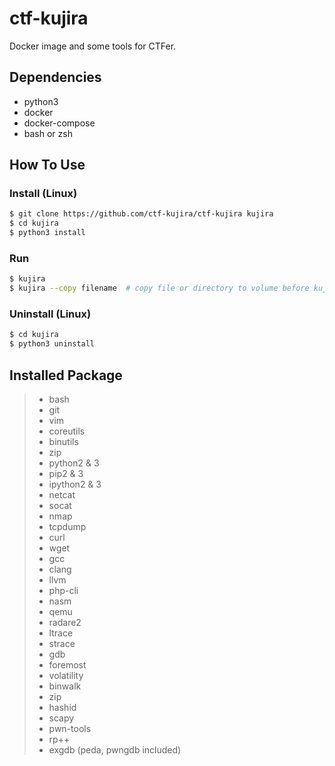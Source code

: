 # ctf-kujira
Docker image and some tools for CTFer.

## Dependencies
* python3
* docker
* docker-compose
* bash or zsh

## How To Use
### Install (Linux)
```sh
$ git clone https://github.com/ctf-kujira/ctf-kujira kujira
$ cd kujira
$ python3 install
```
### Run
```sh
$ kujira
$ kujira --copy filename  # copy file or directory to volume before kujira run
```

### Uninstall (Linux)
```sh
$ cd kujira
$ python3 uninstall
```

## Installed Package 
> * bash
> * git
> * vim
> * coreutils
> * binutils
> * zip
> * python2 & 3
> * pip2 & 3
> * ipython2 & 3
> * netcat
> * socat
> * nmap
> * tcpdump
> * curl
> * wget
> * gcc
> * clang
> * llvm
> * php-cli
> * nasm
> * qemu
> * radare2
> * ltrace
> * strace
> * gdb
> * foremost
> * volatility
> * binwalk
> * zip
> * hashid
> * scapy
> * pwn-tools
> * rp++
> * exgdb (peda, pwngdb included)
